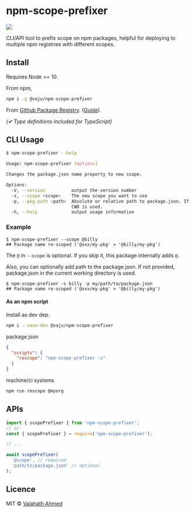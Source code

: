 # npm-scope-prefixer

![](https://github.com/vajahath/npm-scope-prefixer/workflows/build-and-test/badge.svg)

CLI/API tool to prefix scope on npm packages, helpful for deploying to multiple npm registries with different scopes.

## Install

Requires Node >= 10.

From npm,

```sh
npm i -g @vaju/npm-scope-prefixer
```

From [Github Package Registry](https://github.com/vajahath/npm-scope-prefixer/packages). ([Guide](https://help.github.com/en/github/managing-packages-with-github-packages/configuring-npm-for-use-with-github-packages)).

_(✔ Type definitions included for TypeScript)_

## CLI Usage

```sh
$ npm-scope-prefixer --help

Usage: npm-scope-prefixer [options]

Changes the package.json name property to new scope.

Options:
  -V, --version          output the version number
  -s, --scope <scope>    The new scope you want to use
  -p, --pkg-path <path>  Absolute or relative path to package.json. If not provided, package.json in the
                         CWD is used.
  -h, --help             output usage information
```

### Example

```
$ npm-scope-prefixer --scope @billy
## Package name re-scoped ('@xxx/my-pkg' > '@billy/my-pkg')
```

The `@` in `--scope` is optional. If you skip it, this package internally adds `@`.

Also, you can optionally add path to the package.json. If not provided, package.json in the current working directory is used.

```
$ npm-scope-prefixer -s billy -p my/path/to/package.json
## Package name re-scoped ('@xxx/my-pkg' > '@billy/my-pkg')
```

#### As an npm script

Install as dev dep.

```sh
npm i --save-dev @vaju/npm-scope-prefixer
```

package.json

```json
{
  "scripts": {
    "rescope": "npm-scope-prefixer -s"
  }
}
```

machine/ci systems

```sh
npm run rescope @myorg
```

## APIs

```js
import { scopePrefixer } from 'npm-scope-prefixer';
// or
const { scopePrefixer } = require('npm-scope-prefixer');

// ...

await scopePrefixer(
  '@scope', // required
  'path/to/package.json' // optional
);
```

## Licence

MIT &copy; [Vajahath Ahmed](https://twitter.com/vajahath7)
